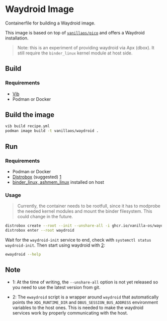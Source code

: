 # Waydroid Image

Containerfile for building a Waydroid image.

This image is based on top of [`vanillaos/pico`](https://github.com/Vanilla-OS/core-image/pkgs/container/pico) and offers a Waydroid
installation.

> Note: this is an experiment of providing waydroid via Apx (dbox). It still require the `binder_linux` kernel module at host side.

## Build

### Requirements

- [Vib](https://github.com/Vanilla-OS/Vib)
- Podman or Docker 

## Build the image

```bash
vib build recipe.yml
podman image build -t vanillaos/waydroid .
```

## Run

### Requirements

- Podman or Docker 
- [Distrobox](https://github.com/89luca89/distrobox) (suggested) [1](#note1)
- [binder_linux, ashmem_linux](https://github.com/choff/anbox-modules) installed on host

### Usage

> Currently, the container needs to be rootfull, since it has to modprobe the needed kernel
> modules and mount the binder filesystem. This could change in the future.

```bash
distrobox create --root --init --unshare-all -i ghcr.io/vanilla-os/waydroid:main -n waydroid # replace with your local image if you built it
distrobox enter --root waydroid
```

Wait for the `waydroid-init` service to end, check with `systemctl status waydroid-init`.
Then start using waydroid with [2](#note2):

```bash
ewaydroid --help
```

## Note

- <a name="note1">1</a>: At the time of writing, the `--unshare-all` option is not yet released
so you need to use the latest version from git.

- <a name="note2">2</a>: The `ewaydroid` script is a wrapper around `waydroid` that
automatically points the `XDG_RUNTIME_DIR` and `DBUS_SESSION_BUS_ADDRESS` environment
variables to the host ones. This is needed to make the waydroid services work by
properly communicating with the host.
